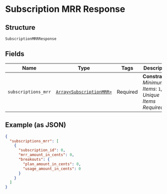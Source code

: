 
# Subscription MRR Response

## Structure

`SubscriptionMRRResponse`

## Fields

| Name | Type | Tags | Description |
|  --- | --- | --- | --- |
| `subscriptions_mrr` | [`Array<SubscriptionMRR>`](../../doc/models/subscription-mrr.md) | Required | **Constraints**: *Minimum Items*: `1`, *Unique Items Required* |

## Example (as JSON)

```json
{
  "subscriptions_mrr": [
    {
      "subscription_id": 0,
      "mrr_amount_in_cents": 0,
      "breakouts": {
        "plan_amount_in_cents": 0,
        "usage_amount_in_cents": 0
      }
    }
  ]
}
```


